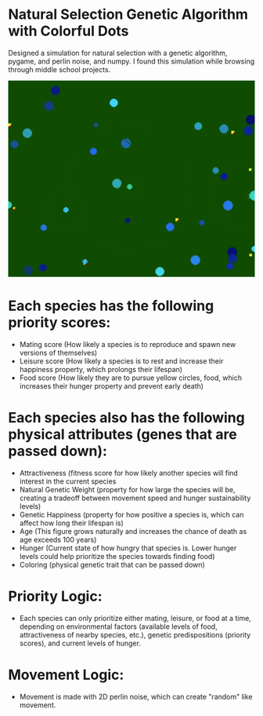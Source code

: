 # Natural Selection Genetic Algorithm with Colorful Dots #

Designed a simulation for natural selection with a genetic algorithm, pygame, and perlin noise, and numpy. I found this simulation while browsing through middle school projects. 

<div align="center"> 
  <img src="simulation.gif"/>
</div>

# Each species has the following priority scores: #

- Mating score (How likely a species is to reproduce and spawn new versions of themselves)
- Leisure score (How likely a species is to rest and increase their happiness property, which prolongs their lifespan)
- Food score (How likely they are to pursue yellow circles, food, which increases their hunger property and prevent early death)

# Each species also has the following physical attributes (genes that are passed down): #

- Attractiveness (fitness score for how likely another species will find interest in the current species
- Natural Genetic Weight (property for how large the species will be, creating a tradeoff between movement speed and hunger sustainability levels)
- Genetic Happiness (property for how positive a species is, which can affect how long their lifespan is)
- Age (This figure grows naturally and increases the chance of death as age exceeds 100 years)
- Hunger (Current state of how hungry that species is. Lower hunger levels could help prioritize the species towards finding food)
- Coloring (physical genetic trait that can be passed down)

# Priority Logic: #

- Each species can only prioritize either mating, leisure, or food at a time, depending on environmental factors (available levels of food, attractiveness of nearby species, etc.), genetic predispositions (priority scores), and current levels of hunger. 

# Movement Logic: #

- Movement is made with 2D perlin noise, which can create "random" like movement. 

